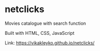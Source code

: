 # netclicks
Movies catalogue with search function

Built with HTML, CSS, JavaScript

Link: https://vikakleyko.github.io/netclicks/

